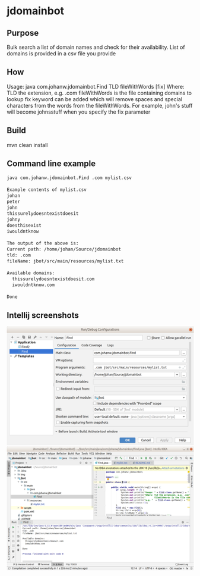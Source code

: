 # jdomainbot

## Purpose

Bulk search a list of domain names and check for their availability. List of domains is provided in a csv file you provide

## How

Usage: java com.johanw.jdomainbot.Find TLD fileWithWords [fix]
Where: TLD the extension, e.g. .com
       fileWithWords is the file containing domains to lookup
       fix keyword can be added which will remove spaces and special characters from the words from the fileWithWords. For example, john's stuff will become johnsstuff when you specify the fix parameter

## Build
mvn clean install

## Command line example
```
java com.johanw.jdomainbot.Find .com mylist.csv

Example contents of mylist.csv
johan
peter
john
thissurelydoesntexistdoesit
johny
doesthisexist
iwouldntknow

The output of the above is:
Current path: /home/johan/Source/jdomainbot
tld: .com
fileName: jbot/src/main/resources/mylist.txt

Available domains:
  thissurelydoesntexistdoesit.com
  iwouldntknow.com

Done
```

## Intellij screenshots
![Run Configuration](img/runconfiguration.png)
![Environment](img/intellij.png)
